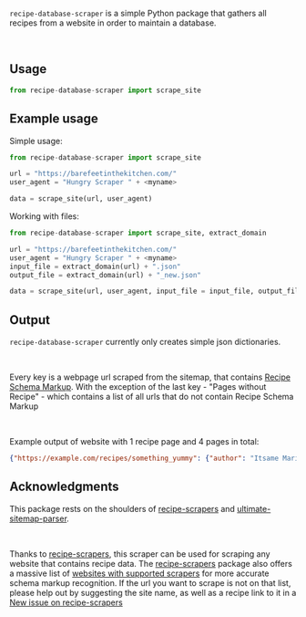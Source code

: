 `recipe-database-scraper` is a simple Python package that gathers all recipes from a website in order to maintain a database.

<br>

## Usage

```python
from recipe-database-scraper import scrape_site
```

## Example usage

Simple usage:
```python
from recipe-database-scraper import scrape_site

url = "https://barefeetinthekitchen.com/"
user_agent = "Hungry Scraper " + <myname>

data = scrape_site(url, user_agent)
```

Working with files:
```python
from recipe-database-scraper import scrape_site, extract_domain

url = "https://barefeetinthekitchen.com/"
user_agent = "Hungry Scraper " + <myname>
input_file = extract_domain(url) + ".json"
output_file = extract_domain(url) + "_new.json"

data = scrape_site(url, user_agent, input_file = input_file, output_file = output_file, batch_size = 100)
```

## Output

`recipe-database-scraper` currently only creates simple json dictionaries.

<br>

Every key is a webpage url scraped from the sitemap, that contains [Recipe Schema Markup](https://schema.org/Recipe). With the exception of the last key - "Pages without Recipe" - which contains a list of all urls that do not contain Recipe Schema Markup

<br>

Example output of website with 1 recipe page and 4 pages in total:
```json
{"https://example.com/recipes/something_yummy": {"author": "Itsame Mario", "canonical_url":"https://example.com/recipes/something_yummy","category":"yummy", "description": "Yummy food", "host": "example.com", "image": "https://example.com/yummy-default.jpg", "ingredient_groups": [{"ingredients": ["yummyness"], "purpose": null}], "ingredients": ["yummyness"], "instructions": "Cook the food", "instructions_list": ["Step 1", "Prepare", "Step 2", "Cook"], "language": "en-Uk", "nutrients": {}, "prep_time": null, "site_name": "Example", "title": "Yummy Food", "total_time": null, "yields": 1, "last_modified": "2024-12-31T59:59:59+00:00"},"Pages Without Recipe":["https://example.com", "https://example.com/recipes", "https://example.com/blog"]}
```


## Acknowledgments 
This package rests on the shoulders of [recipe-scrapers](https://github.com/hhursev/recipe-scrapers) and [ultimate-sitemap-parser](https://github.com/GateNLP/ultimate-sitemap-parser).

<br>

Thanks to [recipe-scrapers](https://github.com/hhursev/recipe-scrapers), this scraper can be used for scraping any website that contains recipe data. The [recipe-scrapers](https://github.com/hhursev/recipe-scrapers) package also offers a massive list of [websites with supported scrapers](https://github.com/hhursev/recipe-scraper/issues/new) for more accurate schema markup recognition. If the url you want to scrape is not on that list, please help out by suggesting the site name, as well as a recipe link to it in a [New issue on recipe-scrapers](https://github.com/hhursev/recipe-scraper/issues/new)